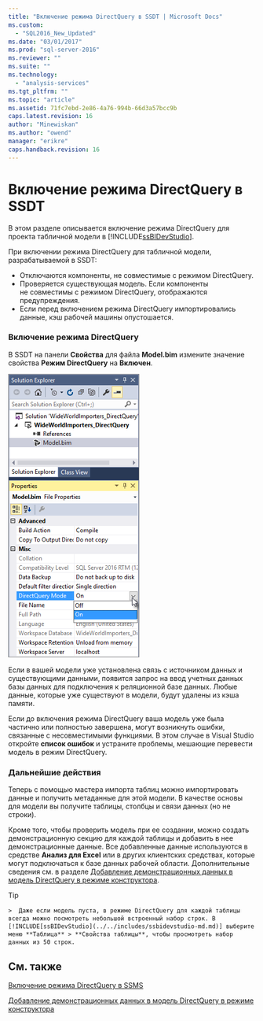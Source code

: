 ```yaml
---
title: "Включение режима DirectQuery в SSDT | Microsoft Docs"
ms.custom: 
  - "SQL2016_New_Updated"
ms.date: "03/01/2017"
ms.prod: "sql-server-2016"
ms.reviewer: ""
ms.suite: ""
ms.technology: 
  - "analysis-services"
ms.tgt_pltfrm: ""
ms.topic: "article"
ms.assetid: 71fc7ebd-2e86-4a76-994b-66d3a57bcc9b
caps.latest.revision: 16
author: "Minewiskan"
ms.author: "owend"
manager: "erikre"
caps.handback.revision: 16
---
```

# Включение режима DirectQuery в SSDT
В этом разделе описывается включение режима DirectQuery для проекта табличной модели в [!INCLUDE[ssBIDevStudio](../../includes/ssbidevstudio-md.md)].  
  
При включении режима DirectQuery для табличной модели, разрабатываемой в SSDT:
-   Отключаются компоненты, не совместимые с режимом DirectQuery.  
-   Проверяется существующая модель. Если компоненты не совместимы с режимом DirectQuery, отображаются предупреждения.  
-   Если перед включением режима DirectQuery импортировались данные, кэш рабочей машины опустошается.  
  
### Включение режима DirectQuery  
  
В SSDT на панели **Свойства** для файла **Model.bim** измените значение свойства **Режим DirectQuery** на **Включен**.  

![Включение режима DirectQuery в SSDT](../../analysis-services/tabular-models/media/enable-directquery-mode-in-ssdt.png)
  
Если в вашей модели уже установлена связь с источником данных и существующими данными, появится запрос на ввод учетных данных базы данных для подключения к реляционной базе данных. Любые данные, которые уже существуют в модели, будут удалены из кэша памяти.  
  
Если до включения режима DirectQuery ваша модель уже была частично или полностью завершена, могут возникнуть ошибки, связанные с несовместимыми функциями. В этом случае в Visual Studio откройте **список ошибок** и устраните проблемы, мешающие перевести модель в режим DirectQuery.  


### Дальнейшие действия 
Теперь с помощью мастера импорта таблиц можно импортировать данные и получить метаданные для этой модели. В качестве основы для модели вы получите таблицы, столбцы и связи данных (но не строки). 

Кроме того, чтобы проверить модель при ее создании, можно создать демонстрационную секцию для каждой таблицы и добавить в нее демонстрационные данные. Все добавленные данные используются в средстве **Анализ для Excel** или в других клиентских средствах, которые могут подключаться к базе данных рабочей области. Дополнительные сведения см. в разделе [Добавление демонстрационных данных в модель DirectQuery в режиме конструктора](../../analysis-services/tabular-models/add-sample-data-to-a-directquery-model-in-design-mode.md).  
  
> [!TIP]  
    >  Даже если модель пуста, в режиме DirectQuery для каждой таблицы всегда можно посмотреть небольшой встроенный набор строк. В [!INCLUDE[ssBIDevStudio](../../includes/ssbidevstudio-md.md)] выберите меню **Таблица** > **Свойства таблицы**, чтобы просмотреть набор данных из 50 строк.  
  
  
## См. также  
[Включение режима DirectQuery в SSMS](../../analysis-services/tabular-models/enable-directquery-mode-in-ssms.md)

[Добавление демонстрационных данных в модель DirectQuery в режиме конструктора](../../analysis-services/tabular-models/add-sample-data-to-a-directquery-model-in-design-mode.md)
  